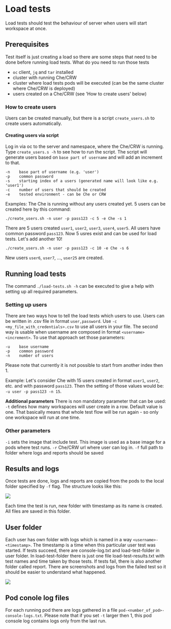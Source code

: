 # Load tests

Load tests should test the behaviour of server when users will start workspace at once. 

## Prerequisites
Test itself is just creating a load so there are some steps that need to be done before running load tests.
What do you need to run those tests
- `oc` client, `jq` and `tar` installed
- cluster with running Che/CRW
- cluster where load tests pods will be executed (can be the same cluster where Che/CRW is deployed)
- users created on a Che/CRW (see 'How to create users' below)

### How to create users
Users can be created manually, but there is a script `create_users.sh` to create users automatically.
#### Creating users via script
Log in via oc to the server and namespace, where the Che/CRW is running.
Type `create_users.s -h` to see how to run the script. The script will generate users based on `base part of username` and will add an increment to that.
```
-n    base part of username (e.g. 'user')
-p    common password
-s    starting index of a users (generated name will look like e.g. 'user1')
-c    number of users that should be created
-e    tested environment - can be Che or CRW
```
Examples:
The Che is running without any users created yet. 5 users can be created here by this command:
```
./create_users.sh -n user -p pass123 -c 5 -e Che -s 1
```

There are 5 users created `user1`, `user2`, `user3`, `user4`, `user5`. All users have common password `pass123`. 
Now 5 usres exist and can be used for load tests. Let's add another 10!
```
./create_users.sh -n user -p pass123 -c 10 -e Che -s 6
```
New users `user6`, `user7`, ..., `user25` are created.

## Running load tests
The command `./load-tests.sh -h` can be executed to give a help with setting up all required parameters.

### Setting up users
There are two ways how to tell the load tests which users to use. Users can be written in .csv file in format `user,password`. Use `-c <my_file_with_credentials>.csv` to use all users in your file.
The second way is usable when username are composed in format `<username><increment>`. To use that approach set those parameters:
```
-u    base username
-p    common password
-n    number of users 
```
Please note that currently it is not possible to start from another index then 1. 

Example:
Let's consider Che with 15 users created in format `user1`, `user2`, etc. and with password `pass123`. Then the setting of those values would be: `-u user -p pass123 -n 15`.

**Additional parameters**
There is non mandatory parameter that can be used:
`-t` defines how many workspaces will user create in a row. Default value is one. That basically means that whole test flow will be run again - so only one workspace will run at one time.

### Other parameters
`-i` sets the image that include test. This image is used as a base image for a pods where test runs.
`-r` Che/CRW url where user can log in.
`-f` full path to folder where logs and reports should be saved

## Results and logs
Once tests are done, logs and reports are copied from the pods to the local folder specified by `-f` flag. The structure looks like this:

![](report-tree.png)

Each time the test is run, new folder with timestamp as its name is created. All files are saved in this folder. 

## User folder
Each user has own folder with logs which is named in a way `<username>-<timestamp>`. The timestamp is a time when this particular user test was started. If tests succeed, there are console-log.txt and load-test-folder in user folder. In load-test-folder there is just one file load-test-results.txt with test names and time taken by those tests.
If tests fail, there is also another folder called report. There are screenshots and logs from the failed test so it should be easier to understand what happened.

![](report-user.png)

## Pod conole log files
For each running pod there are logs gathered in a file `pod-<number_of_pod>-console-logs.txt`. Please note that if you set `-t` larger then 1, this pod console log contains logs only from the last run. 

